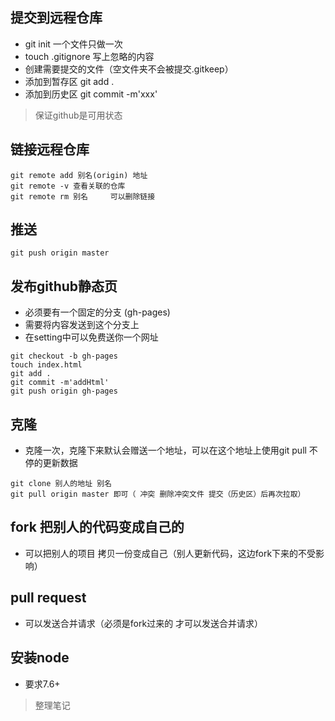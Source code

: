 ## 提交到远程仓库
- git init  一个文件只做一次
- touch .gitignore 写上忽略的内容
- 创建需要提交的文件（空文件夹不会被提交.gitkeep）
- 添加到暂存区 git add .
- 添加到历史区 git commit -m'xxx'

> 保证github是可用状态

## 链接远程仓库
```
git remote add 别名(origin) 地址
git remote -v 查看关联的仓库
git remote rm 别名     可以删除链接
```
## 推送
```
git push origin master
```

## 发布github静态页
- 必须要有一个固定的分支 (gh-pages)
- 需要将内容发送到这个分支上
- 在setting中可以免费送你一个网址
```
git checkout -b gh-pages
touch index.html
git add .
git commit -m'addHtml'
git push origin gh-pages
```

## 克隆
- 克隆一次，克隆下来默认会赠送一个地址，可以在这个地址上使用git pull 不停的更新数据
```
git clone 别人的地址 别名
git pull origin master 即可（ 冲突 删除冲突文件 提交（历史区）后再次拉取）
``` 

## fork 把别人的代码变成自己的
- 可以把别人的项目 拷贝一份变成自己（别人更新代码，这边fork下来的不受影响）

## pull request
- 可以发送合并请求（必须是fork过来的 才可以发送合并请求）

## 安装node
- 要求7.6+

> 整理笔记